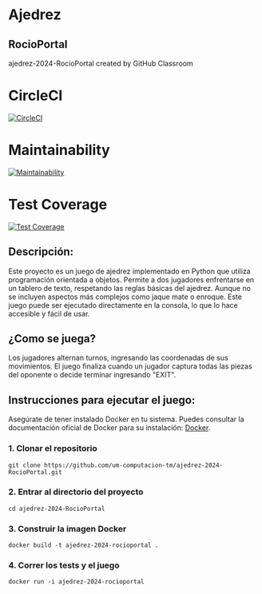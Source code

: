 # Ajedrez
## RocioPortal
ajedrez-2024-RocioPortal created by GitHub Classroom

# CircleCI
[![CircleCI](https://dl.circleci.com/status-badge/img/gh/um-computacion-tm/ajedrez-2024-RocioPortal/tree/main.svg?style=svg)](https://dl.circleci.com/status-badge/redirect/gh/um-computacion-tm/ajedrez-2024-RocioPortal/tree/main)

# Maintainability
[![Maintainability](https://api.codeclimate.com/v1/badges/c0eb1d03cfad7ac506d1/maintainability)](https://codeclimate.com/github/um-computacion-tm/ajedrez-2024-RocioPortal/maintainability)

# Test Coverage
[![Test Coverage](https://api.codeclimate.com/v1/badges/c0eb1d03cfad7ac506d1/test_coverage)](https://codeclimate.com/github/um-computacion-tm/ajedrez-2024-RocioPortal/test_coverage)

## Descripción:

Este proyecto es un juego de ajedrez implementado en Python que utiliza programación orientada a objetos. Permite a dos jugadores enfrentarse en un tablero de texto, respetando las reglas básicas del ajedrez. Aunque no se incluyen aspectos más complejos como jaque mate o enroque. Este juego puede ser ejecutado directamente en la consola, lo que lo hace accesible y fácil de usar. 

## ¿Como se juega?

Los jugadores alternan turnos, ingresando las coordenadas de sus movimientos. El juego finaliza cuando un jugador captura todas las piezas del oponente o decide terminar ingresando "EXIT".

## Instrucciones para ejecutar el juego:
Asegúrate de tener instalado Docker en tu sistema. Puedes consultar la documentación oficial de Docker para su instalación: [Docker](https://docs.docker.com/get-docker/).

### 1. Clonar el repositorio

```
git clone https://github.com/um-computacion-tm/ajedrez-2024-RocioPortal.git
```

### 2. Entrar al directorio del proyecto

```
cd ajedrez-2024-RocioPortal
```

### 3. Construir la imagen Docker

```
docker build -t ajedrez-2024-rocioportal .
```

### 4. Correr los tests y el juego

```
docker run -i ajedrez-2024-rocioportal
```

